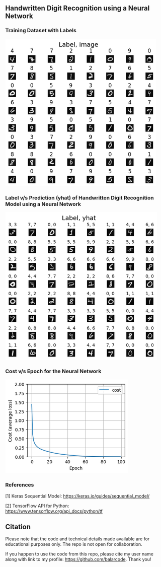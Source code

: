 ## Handwritten Digit Recognition using a Neural Network

### Training Dataset with Labels

![Training Dataset](results/labeled_data.png)

### Label v/s Prediction (yhat) of Handwritten Digit Recognition Model using a Neural Network

![Model Prediction](results/prediction.png)

### Cost v/s Epoch for the Neural Network

![Cost](results/cost.png)

### References

[1] Keras Sequential Model: https://keras.io/guides/sequential_model/

[2] TensorFlow API for Python: https://www.tensorflow.org/api_docs/python/tf

## Citation

Please note that the code and technical details made available are for educational purposes only. The repo is not open for collaboration.

If you happen to use the code from this repo, please cite my user name along with link to my profile: https://github.com/balarcode. Thank you!
